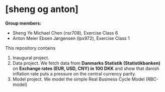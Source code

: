 # \[sheng og anton\]

**Group members:**
- Sheng Ye Michael Chen (nsr708), Exercise Class 6
- Anton Meier Ebsen Jørgensen (lpx972), Exercise Class 1


This repository contains  
1. Inaugural project. 
2. Data project. We fetch data from **Danmarks Statistik (Statistikbanken)** on **Exchange rates (EUR, USD, CNY) in 100 DKK** and show that danish inflation rate puts a pressure on the central currency parity.
3. Model project. We model the simple Real Business Cycle Model (RBC-model)
